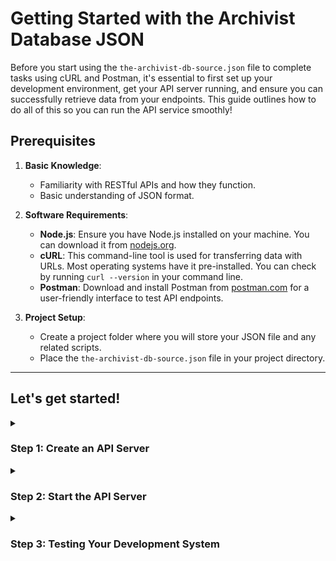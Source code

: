 # Getting Started with the Archivist Database JSON

Before you start using the `the-archivist-db-source.json` file to complete tasks using cURL and Postman, it's essential to first set up your development environment, get your API server running, and ensure you can successfully retrieve data from your endpoints. This guide outlines how to do all of this so you can run the API service smoothly!

## Prerequisites

1. **Basic Knowledge**:
   - Familiarity with RESTful APIs and how they function.
   - Basic understanding of JSON format.

2. **Software Requirements**:
   - **Node.js**: Ensure you have Node.js installed on your machine. You can download it from [nodejs.org](https://nodejs.org/).
   - **cURL**: This command-line tool is used for transferring data with URLs. Most operating systems have it pre-installed. You can check by running `curl --version` in your command line.
   - **Postman**: Download and install Postman from [postman.com](https://www.postman.com/downloads/) for a user-friendly interface to test API endpoints.

3. **Project Setup**:
   - Create a project folder where you will store your JSON file and any related scripts.
   - Place the `the-archivist-db-source.json` file in your project directory.

---

## Let's get started!

<details><summary>
   
### Step 1: Create an API Server

</summary>

To interact with the JSON data, you need to create a simple API server. This can be done using Node.js and Express, as shown in the previous guides. Follow these steps:

1. **Initialize a New Node.js Project**:
   Open your command line and navigate to your project directory. Run the following command:

   ``` shell
   bash
   npm init -y
   ```

2. **Install Express**:
Install Express and body-parser by running:

   ``` shell
   bash
   npm install express body-parser
   ```

3. **Create a Server File**:
   Create a file named `server.js` and set up a simple Express server to read from your JSON file. You can refer to the code provided in previous steps to set up your server and endpoints.

</details>

<details><summary>

### Step 2: Start the API Server

</summary>

1. **Run the Server**:
   In your command line, execute the following command in your project directory:

   ``` shell
   bash
   node server.js
   ```

2. **Verify the Server is Running**:
   You should see an output message confirming that the server is running at a specified URL (e.g., `http://localhost:3000`).

</details>

<details><summary>

### Step 3: Testing Your Development System

</summary>

Now that your API server is running, it’s time to test your setup using cURL and Postman.

#### Testing with cURL

1. **Open Command Line**:
   Open a new terminal window.

2. **Test Users Endpoint**:
   Run the following command to fetch the users:

   ``` shell
   bash
   curl http://localhost:3000/users
   ```

3. **Test Collections Endpoint**:
   Run this command to fetch collections:

   ``` shell
   bash
   curl http://localhost:3000/collections
   ``` shell

4. **Check Responses**:
   You should see JSON responses for both commands if everything is set up correctly.

#### Testing with Postman

1. **Open Postman**:
   Launch the Postman application.

2. **Create a New Request**:
   - Click on the "+" button to create a new tab.
   - Select `GET` as the request type.

3. **Test Users Endpoint**:
   - Enter the URL: `http://localhost:3000/users`
   - Click the "Send" button.
   - You should see the list of users in the response area.

4. **Test Collections Endpoint**:
   - Create another request with the URL: `http://localhost:3000/collections`
   - Click "Send" and check for the collections data in the response.
  
</details>
